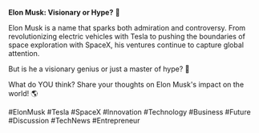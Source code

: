 **Elon Musk: Visionary or Hype?** 🚀

Elon Musk is a name that sparks both admiration and controversy. From revolutionizing electric vehicles with Tesla to pushing the boundaries of space exploration with SpaceX, his ventures continue to capture global attention. 

But is he a visionary genius or just a master of hype? 🤔

What do YOU think? Share your thoughts on Elon Musk's impact on the world! 🌎

#ElonMusk #Tesla #SpaceX #Innovation #Technology #Business #Future #Discussion #TechNews #Entrepreneur